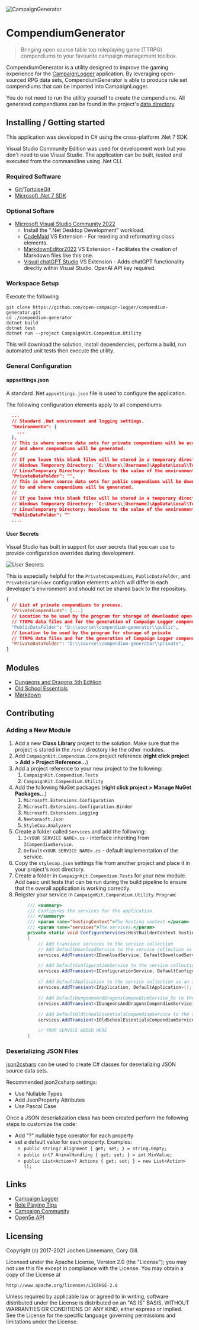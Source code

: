 ![CampaignGenerator](doc/Logo.png)
# CompendiumGenerator
> Bringing open source table top roleplaying game (TTRPG) compendiums to your favourite campaign management toolbox.

CompendiumGenerator is a utility designed to improve the gaming experience for the [CampaignLogger](https://campaign-logger.com/) application.  By leveraging open-sourced RPG data sets, CompendiumGenerator is able to produce rule set compendiums that can be imported into CampaignLogger.

You do not need to run the utility yourself to create the compendiums.  All generated compendiums can be found in the project's [data directory]("https://github.com/open-campaign-logger/compendium-generator/tree/main/data").

## Installing / Getting started

This application was developed in C# using the cross-platform .Net 7 SDK.

Visual Studio Community Edition was used for development work but you don't need to use Visual Studio.  The application can be built, tested and executed from the commandline using .Net CLI.

### Required Software
* [Git](https://git-scm.com/download/win)/[TortoiseGit](https://tortoisegit.org/)
* [Microsoft .Net 7 SDK](https://dotnet.microsoft.com/en-us/download/dotnet/7.0)

### Optional Softare
* [Microsoft Visual Studio Community 2022](https://visualstudio.microsoft.com/vs/community/)
	* Install the ".Net Desktop Development" workload.
    * [CodeMaid](https://www.codemaid.net/) VS Extension - For reording and reformatting class elements.
    * [MarkdownEditor2022](https://github.com/MadsKristensen/MarkdownEditor2022) VS Extension - Facilitates the creation of Markdown files like this one.
    * [Visual chatGPT Studio](https://marketplace.visualstudio.com/items?itemName=jefferson-pires.VisualChatGPTStudio) VS Extension - Adds chatGPT functionality directly within Visual Studio.  OpenAI API key required.

### Workspace Setup
Execute the following
``` shell
git clone https://github.com/open-campaign-logger/compendium-generator.git
cd ./compendium-generator
dotnet build
dotnet test
dotnet run --project CampaignKit.Compendium.Utility
```

This will download the solution, install dependencies, perform a build, run automated unit tests then execute the utility.

### General Configuration

#### appsettings.json
A standard .Net `appsettings.json` file is used to configure the application.

The following configuration elements apply to all compendiums:

```json
  ...
  // Standard .Net environment and logging settings.
  "Environments": {
    ...
  },
  // This is where source data sets for private compendiums will be accessed
  // and where compendiums will be generated.  
  // 
  // If you leave this blank files will be stored in a temporary directory.
  // Windows Temporary Directory: `C:\Users\[Username]\AppData\Local\Temp\CampaignCompendium\Private`
  // LinuxTemporary Directory: Resolves to the value of the environment variable `TMPDIR`, which is usually set to `/tmp`.
  "PrivateDataFolder": "",
  // This is where source data sets for public compendiums will be downloaded
  // to and where compendiums will be generated.  
  // 
  // If you leave this blank files will be stored in a temporary directory.
  // Windows Temporary Directory: `C:\Users\[Username]\AppData\Local\Temp\CampaignCompendium\Public`
  // LinuxTemporary Directory: Resolves to the value of the environment variable `TMPDIR`, which is usually set to `/tmp`.
  "PublicDataFolder": ""
  ....
```

#### User Secrets
Visual Studio has built in support for user secrets that you can use to provide configuration overrides during development.

![User Secrets](doc/user-secrets.png)

This is especially helpful for the `PrivateCompendiums`, `PublicDataFolder`, and `PrivateDataFolder` configuration elements which will differ in each developer's environment
and should not be shared back to the repository.

```json
{
  // List of private compendiums to process.
  "PrivateCompendiums": [...]
  // Location to be used by the program for storage of downloaded open-source
  // TTRPG data files and for the generation of Campaign Logger compendium files.
  "PublicDataFolder": "D:\\source\\compendium-generator\\public",
  // Location to be used by the program for storage of private
  // TTRPG data files and for the generation of Campaign Logger compendium files.
  "PrivateDataFolder": "D:\\source\\compendium-generator\\private",
}
```


## Modules
* [Dungeons and Dragons 5th Editiion](src/CampaignKit.Compendium.DungeonsAndDragons)
* [Old School Essentials](src/CampaignKit.Compendium.OldSchoolEssentials)
* [Markdown](src/CampaignKit.Compendium.Markdown)

## Contributing

### Adding a New Module
1. Add a new **Class Library** project to the solution.  Make sure that the project is stored in the `/src/` directory like the other modules.
1. Add `CampaignKit.Compendium.Core` project reference (**right click project > Add > Project Reference...**)
1. Add a project reference to your new project to the following:
    1. `CampaignKit.Compendium.Tests`
    1. `CampaignKit.Compendium.Utility`
1. Add the following NuGet packages (**right click project > Manage NuGet Packages...**)
    1. `Microsoft.Extensions.Configuration`
    1. `Microsoft.Extensions.Configuration.Binder`
    1. `Microsoft.Extensions.Logging`
    1. `Newtonsoft.Json`
    1. `StyleCop.Analyzers`
1. Create a folder called `Services` and add the following:
    1. `I<YOUR SERVICE NAME>.cs` - interface inheriting from `ICompendiumService`.
    1. `Default<YOUR SERVICE NAME>.cs` - default implementation of the service.
1. Copy the `stylecop.json` settings file from another project and place it in your project's root directory.
1. Create a folder in `CampaignKit.Compendium.Tests` for your new module.  Add basic unit tests that can be run during the build pipeline to ensure that the overall application is working correctly.
1. Reigster your service in `CampaignKit.Compendium.Utility.Program`:

```csharp
        /// <summary>
        /// Configures the services for the application.
        /// </summary>
        /// <param name="hostingContext">The hosting context.</param>
        /// <param name="services">The services.</param>
        private static void ConfigureServices(HostBuilderContext hostingContext, IServiceCollection services)
        {
            // Add transient services to the service collection
            // Add DefaultDownloadService to the service collection as an IDownloadService
            services.AddTransient<IDownloadService, DefaultDownloadService>();

            // Add DefaultConfigurationService to the service collection as an IConfigurationService
            services.AddTransient<IConfigurationService, DefaultConfigurationService>();

            // Add DefaultApplication to the service collection as an IApplication
            services.AddTransient<IApplication, DefaultApplication>();

            // Add DefaultDungeonsAndDragonsCompendiumService_5e to the service collection as an IDungeonsAndDragonsCompendiumService_5e
            services.AddTransient<IDungeonsAndDragonsCompendiumService_5e, DefaultDungeonsAndDragonsCompendiumService_5e>();

            // Add DefaultOldSchoolEssentialsCompendiumService to the service collection as an IOldSchoolEssentialsCompendiumService
            services.AddTransient<IOldSchoolEssentialsCompendiumService, DefaultOldSchoolEssentialsCompendiumService>();

            // YOUR SERVICE ADDED HERE
        }
```

### Deserializing JSON Files

[json2csharp](https://json2csharp.com/) can be used to create C# classes for deserializing JSON source data sets.

Recommended json2csharp settings:
* Use Nullable Types
* Add JsonProperty Attributes
* Use Pascal Case

Once a JSON deserialization class has been created perform the following steps to customize the code:
* Add "?" nullable type operator for each property
* set a default value for each property.  Examples:
   * `public string? Alignment { get; set; } = string.Empty;`
   * `public int? AnimalHandling { get; set; } = int.MinValue;`
   * `public List<Action>? Actions { get; set; } = new List<Action>();`

## Links

* [Campaign Logger](https://campaign-logger.com/)
* [Role Playing Tips](https://www.roleplayingtips.com/)
* [Campaign Community](https://campaign-community.com/)
* [Open5e API](https://github.com/open5e/open5e-api)

## Licensing

Copyright (c) 2017-2021 Jochen Linnemann, Cory Gill.

Licensed under the Apache License, Version 2.0 (the "License");
you may not use this file except in compliance with the License.
You may obtain a copy of the License at

    http://www.apache.org/licenses/LICENSE-2.0

Unless required by applicable law or agreed to in writing, software
distributed under the License is distributed on an "AS IS" BASIS,
WITHOUT WARRANTIES OR CONDITIONS OF ANY KIND, either express or implied.
See the License for the specific language governing permissions and
limitations under the License.


